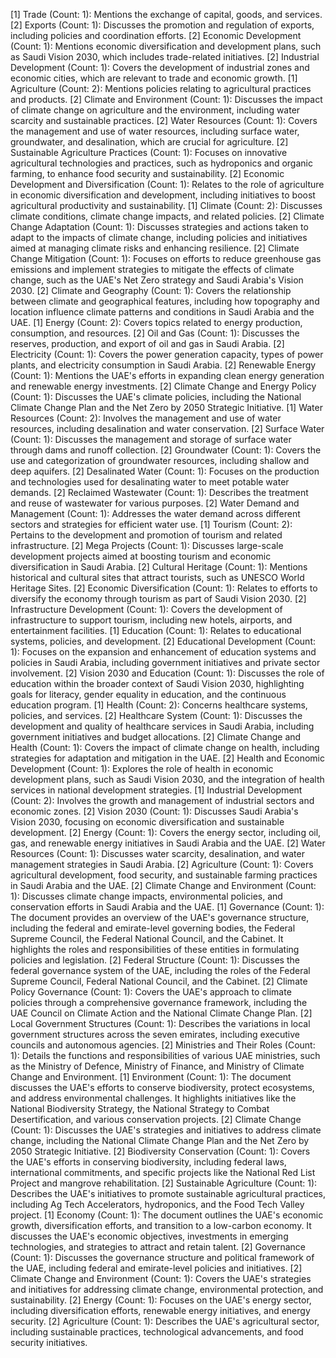 [1] Trade (Count: 1): Mentions the exchange of capital, goods, and services.
    [2] Exports (Count: 1): Discusses the promotion and regulation of exports, including policies and coordination efforts.
    [2] Economic Development (Count: 1): Mentions economic diversification and development plans, such as Saudi Vision 2030, which includes trade-related initiatives.
    [2] Industrial Development (Count: 1): Covers the development of industrial zones and economic cities, which are relevant to trade and economic growth.
[1] Agriculture (Count: 2): Mentions policies relating to agricultural practices and products.
    [2] Climate and Environment (Count: 1): Discusses the impact of climate change on agriculture and the environment, including water scarcity and sustainable practices.
    [2] Water Resources (Count: 1): Covers the management and use of water resources, including surface water, groundwater, and desalination, which are crucial for agriculture.
    [2] Sustainable Agriculture Practices (Count: 1): Focuses on innovative agricultural technologies and practices, such as hydroponics and organic farming, to enhance food security and sustainability.
    [2] Economic Development and Diversification (Count: 1): Relates to the role of agriculture in economic diversification and development, including initiatives to boost agricultural productivity and sustainability.
[1] Climate (Count: 2): Discusses climate conditions, climate change impacts, and related policies.
    [2] Climate Change Adaptation (Count: 1): Discusses strategies and actions taken to adapt to the impacts of climate change, including policies and initiatives aimed at managing climate risks and enhancing resilience.
    [2] Climate Change Mitigation (Count: 1): Focuses on efforts to reduce greenhouse gas emissions and implement strategies to mitigate the effects of climate change, such as the UAE's Net Zero strategy and Saudi Arabia's Vision 2030.
    [2] Climate and Geography (Count: 1): Covers the relationship between climate and geographical features, including how topography and location influence climate patterns and conditions in Saudi Arabia and the UAE.
[1] Energy (Count: 2): Covers topics related to energy production, consumption, and resources.
    [2] Oil and Gas (Count: 1): Discusses the reserves, production, and export of oil and gas in Saudi Arabia.
    [2] Electricity (Count: 1): Covers the power generation capacity, types of power plants, and electricity consumption in Saudi Arabia.
    [2] Renewable Energy (Count: 1): Mentions the UAE's efforts in expanding clean energy generation and renewable energy investments.
    [2] Climate Change and Energy Policy (Count: 1): Discusses the UAE's climate policies, including the National Climate Change Plan and the Net Zero by 2050 Strategic Initiative.
[1] Water Resources (Count: 2): Involves the management and use of water resources, including desalination and water conservation.
    [2] Surface Water (Count: 1): Discusses the management and storage of surface water through dams and runoff collection.
    [2] Groundwater (Count: 1): Covers the use and categorization of groundwater resources, including shallow and deep aquifers.
    [2] Desalinated Water (Count: 1): Focuses on the production and technologies used for desalinating water to meet potable water demands.
    [2] Reclaimed Wastewater (Count: 1): Describes the treatment and reuse of wastewater for various purposes.
    [2] Water Demand and Management (Count: 1): Addresses the water demand across different sectors and strategies for efficient water use.
[1] Tourism (Count: 2): Pertains to the development and promotion of tourism and related infrastructure.
    [2] Mega Projects (Count: 1): Discusses large-scale development projects aimed at boosting tourism and economic diversification in Saudi Arabia.
    [2] Cultural Heritage (Count: 1): Mentions historical and cultural sites that attract tourists, such as UNESCO World Heritage Sites.
    [2] Economic Diversification (Count: 1): Relates to efforts to diversify the economy through tourism as part of Saudi Vision 2030.
    [2] Infrastructure Development (Count: 1): Covers the development of infrastructure to support tourism, including new hotels, airports, and entertainment facilities.
[1] Education (Count: 1): Relates to educational systems, policies, and development.
    [2] Educational Development (Count: 1): Focuses on the expansion and enhancement of education systems and policies in Saudi Arabia, including government initiatives and private sector involvement.
    [2] Vision 2030 and Education (Count: 1): Discusses the role of education within the broader context of Saudi Vision 2030, highlighting goals for literacy, gender equality in education, and the continuous education program.
[1] Health (Count: 2): Concerns healthcare systems, policies, and services.
    [2] Healthcare System (Count: 1): Discusses the development and quality of healthcare services in Saudi Arabia, including government initiatives and budget allocations.
    [2] Climate Change and Health (Count: 1): Covers the impact of climate change on health, including strategies for adaptation and mitigation in the UAE.
    [2] Health and Economic Development (Count: 1): Explores the role of health in economic development plans, such as Saudi Vision 2030, and the integration of health services in national development strategies.
[1] Industrial Development (Count: 2): Involves the growth and management of industrial sectors and economic zones.
    [2] Vision 2030 (Count: 1): Discusses Saudi Arabia's Vision 2030, focusing on economic diversification and sustainable development.
    [2] Energy (Count: 1): Covers the energy sector, including oil, gas, and renewable energy initiatives in Saudi Arabia and the UAE.
    [2] Water Resources (Count: 1): Discusses water scarcity, desalination, and water management strategies in Saudi Arabia.
    [2] Agriculture (Count: 1): Covers agricultural development, food security, and sustainable farming practices in Saudi Arabia and the UAE.
    [2] Climate Change and Environment (Count: 1): Discusses climate change impacts, environmental policies, and conservation efforts in Saudi Arabia and the UAE.
[1] Governance (Count: 1): The document provides an overview of the UAE's governance structure, including the federal and emirate-level governing bodies, the Federal Supreme Council, the Federal National Council, and the Cabinet. It highlights the roles and responsibilities of these entities in formulating policies and legislation.
    [2] Federal Structure (Count: 1): Discusses the federal governance system of the UAE, including the roles of the Federal Supreme Council, Federal National Council, and the Cabinet.
    [2] Climate Policy Governance (Count: 1): Covers the UAE's approach to climate policies through a comprehensive governance framework, including the UAE Council on Climate Action and the National Climate Change Plan.
    [2] Local Government Structures (Count: 1): Describes the variations in local government structures across the seven emirates, including executive councils and autonomous agencies.
    [2] Ministries and Their Roles (Count: 1): Details the functions and responsibilities of various UAE ministries, such as the Ministry of Defence, Ministry of Finance, and Ministry of Climate Change and Environment.
[1] Environment (Count: 1): The document discusses the UAE's efforts to conserve biodiversity, protect ecosystems, and address environmental challenges. It highlights initiatives like the National Biodiversity Strategy, the National Strategy to Combat Desertification, and various conservation projects.
    [2] Climate Change (Count: 1): Discusses the UAE's strategies and initiatives to address climate change, including the National Climate Change Plan and the Net Zero by 2050 Strategic Initiative.
    [2] Biodiversity Conservation (Count: 1): Covers the UAE's efforts in conserving biodiversity, including federal laws, international commitments, and specific projects like the National Red List Project and mangrove rehabilitation.
    [2] Sustainable Agriculture (Count: 1): Describes the UAE's initiatives to promote sustainable agricultural practices, including Ag Tech Accelerators, hydroponics, and the Food Tech Valley project.
[1] Economy (Count: 1): The document outlines the UAE's economic growth, diversification efforts, and transition to a low-carbon economy. It discusses the UAE's economic objectives, investments in emerging technologies, and strategies to attract and retain talent.
    [2] Governance (Count: 1): Discusses the governance structure and political framework of the UAE, including federal and emirate-level policies and initiatives.
    [2] Climate Change and Environment (Count: 1): Covers the UAE's strategies and initiatives for addressing climate change, environmental protection, and sustainability.
    [2] Energy (Count: 1): Focuses on the UAE's energy sector, including diversification efforts, renewable energy initiatives, and energy security.
    [2] Agriculture (Count: 1): Describes the UAE's agricultural sector, including sustainable practices, technological advancements, and food security initiatives.
